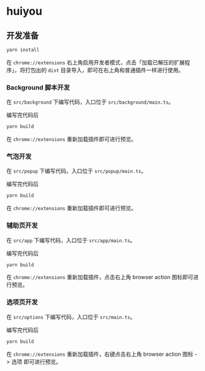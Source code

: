 # huiyou

## 开发准备

```sh
yarn install
```

在 `chrome://extensions` 右上角启用开发者模式，点击「加载已解压的扩展程序」，将打包出的 `dist` 目录导入，即可在右上角和普通插件一样进行使用。

### Background 脚本开发

在 `src/background` 下编写代码，入口位于 `src/background/main.ts`。

编写完代码后

```sh
yarn build
```

在 `chrome://extensions` 重新加载插件即可进行预览。

### 气泡开发

在 `src/popup` 下编写代码，入口位于 `src/popup/main.ts`。

编写完代码后

```sh
yarn build
```

在 `chrome://extensions` 重新加载插件即可进行预览。

### 辅助页开发

在 `src/app` 下编写代码，入口位于 `src/app/main.ts`。

编写完代码后

```sh
yarn build
```

在 `chrome://extensions` 重新加载插件，点击右上角 browser action 图标即可进行预览。

### 选项页开发

在 `src/options` 下编写代码，入口位于 `src/main.ts`。

编写完代码后

```sh
yarn build
```

在 `chrome://extensions` 重新加载插件，右键点击右上角 browser action 图标 -> 选项 即可进行预览。
